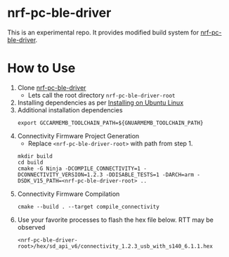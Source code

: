 # nrf-pc-ble-driver

This is an experimental repo. It provides modified build system for [nrf-pc-ble-driver][nrf-pc-ble-driver].

# How to Use
1. Clone [nrf-pc-ble-driver][nrf-pc-ble-driver]
    - Lets call the root directory `nrf-pc-ble-driver-root`
2. Installing dependencies as per [Installing on Ubuntu Linux](nRF-README.md)
3. Additional installation dependencies
    ```
    export GCCARMEMB_TOOLCHAIN_PATH=${GNUARMEMB_TOOLCHAIN_PATH}
    ```
4. Connectivity Firmware Project Generation
    - Replace `<nrf-pc-ble-driver-root>` with path from step 1.
    ```
    mkdir build
    cd build
    cmake -G Ninja -DCOMPILE_CONNECTIVITY=1 -DCONNECTIVITY_VERSION=1.2.3 -DDISABLE_TESTS=1 -DARCH=arm -DSDK_V15_PATH=<nrf-pc-ble-driver-root> ..
    ```
5. Connectivity Firmware Compilation
    ```
    cmake --build . --target compile_connectivity
    ```
6. Use your favorite processes to flash the hex file below. RTT may be observed
    ```
    <nrf-pc-ble-driver-root>/hex/sd_api_v6/connectivity_1.2.3_usb_with_s140_6.1.1.hex
    ```

[nrf-pc-ble-driver]: https://github.com/JDRFElectromag/nrf-pc-ble-driver
